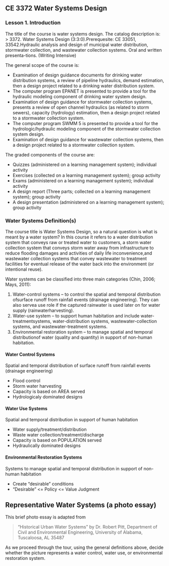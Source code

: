 ## CE 3372 Water Systems Design

### Lesson 1. Introduction

The title of the course is water systems design.  The catalog description is: > 3372.  Water Systems Design (3:3:0).Prerequesite: CE 33051, 33542.Hydraulic analysis and design of municipal water distribution, stormwater collection, and wastewater collection systems.  Oral and written presenta-tions.  (Writing Intensive)

The general scope of the course is:
- Examination of design guidance documents for drinking water distribution systems, a review of pipeline hydraulics, demand estimation, then a design project related to a drinking water distribution system. 
- The computer program EPANET is presented to provide a tool for the hydraulic modeling component of drinking water system design.
- Examination of design guidance for stormwater collection systems, presents a review of open channel hydraulics (as related to storm sewers),  capacity (hydrology)  estimation,  then  a  design  project  related  to  a  stormwater  collection system.
- The computer program SWMM 5 is presented to provide a tool for the hydrologic/hydraulic modeling component of the stormwater collection system design.
- Examination of design guidance for wastewater collection systems, then  a  design  project  related  to  a  stormwater  collection system.

The graded components of the course are:
- Quizzes (administered on a learning management system); individual activity
- Exercises (collected on a learning management system); group activity
- Exams (administered on a learning management system); individual activity
- A design  report  (Three parts; collected  on  a  learning  management  system);  group activity
- A design  presentation  (administered  on  a  learning  management  system);  group activity

### Water Systems Definition(s)
The course title is Water Systems Design, so a natural question is what is meant by a water system?  In this course it refers to a water distribution system that conveys raw or treated water to customers, a storm water collection system that conveys storm water away from infrastructure to reduce flooding damages and activities of daily life inconvenience,and wastewater collection systems that convey wastewater to treatment facilities for eventual release of the water back into the environment (or intentional reuse).

Water systems can be classified into three main categories (Chin, 2006; Mays, 2011):
1.  Water-control  systems  –  to  control  the  spatial  and  temporal  distribution  ofsurface runoff from rainfall events (drainage engineering).  They can also servea use role if the captured rainwater is used later on for water supply (rainwaterharvesting).
2.  Water-use system – to support human habitation and include water-treatmentsystems, water-distribution systems, wastewater-collection systems, and wastewater-treatment systems.
3.  Environmental restoration system – to manage spatial and temporal distributionof water (quality and quantity) in support of non-human habitation.

#### Water Control Systems
Spatial and temporal distribution of surface runoff from rainfall events (drainage engineering)
- Flood control 
- Storm water harvesting 
- Capacity is based on AREA served 
- Hydrologicaly dominated designs 

#### Water Use Systems
Spatial and temporal distribution in support of human habitation 
- Water supply/treatment/distribution 
- Waste water collection/treatment/discharge 
- Capacity is based on POPULATION served 
- Hydraulically dominated designs 

#### Environmental Restoration Systems
Systems to manage spatial and temporal distribution in support of non-human habitation 
- Create “desirable” conditions 
- “Desirable” <= Policy <= Value Judgment


## Representative Water Systems (a photo essay)
This brief photo essay is adapted from  
> “Historical Urban Water Systems” by Dr. Robert Pitt, Department of Civil and Environmental Engineering, University of Alabama, Tuscaloosa, AL  35487  

As we proceed through the tour, using the general definitions above, decide whether the picture represents a water control, water use, or environmental restoration system.  


```python

```
